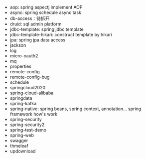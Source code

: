 - aop: spring aspectj implement AOP
- async: spring schedule async task
- db-access：待拆开
- druid: sql admin platform
- jdbc-template: spring jdbc template
- jdbc-template-hikari: construct template by hikari
- jpa: spring jpa data access
- jackson
- log
- micro-oauth2
- mq
- properties
- remote-config
- remote-config-bug
- schedule
- springcloud2020
- spring-cloud-alibaba
- springdata
- spring-kafka
- spring-native: spring beans, spring context, annotation... spring framework how's work
- spring-security
- spring-security2
- spring-test-demo
- spring-web
- swagger
- thmeleaf
- updownload

